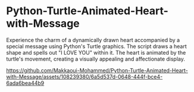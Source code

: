 # Python-Turtle-Animated-Heart-with-Message
Experience the charm of a dynamically drawn heart accompanied by a special message using Python's Turtle graphics. The script draws a heart shape and spells out "I LOVE YOU" within it. The heart is animated by the turtle's movement, creating a visually appealing and affectionate display. 



https://github.com/Makkaoui-Mohammed/Python-Turtle-Animated-Heart-with-Message/assets/108239380/6a5d537d-0648-444f-bce4-6ada6bea44b9

